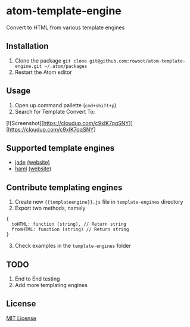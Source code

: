 # atom-template-engine

Convert to HTML from various template engines

## Installation
1. Clone the package `git clone git@github.com:rowoot/atom-template-engine.git ~/.atom/packages`
2. Restart the Atom editor

## Usage
1. Open up command pallette (`cmd+shift+p`)
2. Search for Template Convert To:

[![Screenshot][https://cloudup.com/c9xIK7qqSNY]][https://cloudup.com/c9xIK7qqSNY]

## Supported template engines

- [jade](https://github.com/visionmedia/jade) [(website)](http://jade-lang.com/)
- [haml](https://github.com/visionmedia/haml.js) [(website)](http://haml-lang.com/)

## Contribute templating engines

1. Create new `{{templateengine}}.js` file in `template-engines` directory
2. Export two methods, namely
````
{
  toHTML: function (string), // Return string
  fromHTML: function (string) // Return string
}
````
3. Check examples in the `template-engines` folder

## TODO
1. End to End testing
2. Add more templating engines

## License

[MIT License](http://en.wikipedia.org/wiki/MIT_License)